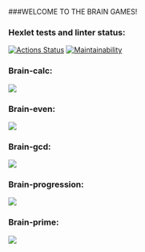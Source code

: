 ###WELCOME TO THE BRAIN GAMES!

### Hexlet tests and linter status:
[![Actions Status](https://github.com/Lithit/python-project-lvl1/workflows/hexlet-check/badge.svg)](https://github.com/Lithit/python-project-lvl1/actions)
[![Maintainability](https://api.codeclimate.com/v1/badges/879e96a1639d96cbceb1/maintainability)](https://codeclimate.com/github/Lithit/python-project-lvl1/maintainability)

### Brain-calc:
<a href="https://asciinema.org/a/3oK4pv4KHaBN8KPVbelqsgveD" target="_blank"><img src="https://asciinema.org/a/3oK4pv4KHaBN8KPVbelqsgveD.svg" /></a>

### Brain-even:
<a href="https://asciinema.org/a/Prwm9GAe4YzDLudm0z2rVy7p5" target="_blank"><img src="https://asciinema.org/a/Prwm9GAe4YzDLudm0z2rVy7p5.svg" /></a>

### Brain-gcd:
<a href="https://asciinema.org/a/wFHbNMRt1FTG3xKG1DEQ2WyDr" target="_blank"><img src="https://asciinema.org/a/wFHbNMRt1FTG3xKG1DEQ2WyDr.svg" /></a>

### Brain-progression:
<a href="https://asciinema.org/a/SZ8uV6CN7hf0xPNUwkJTeiSbM" target="_blank"><img src="https://asciinema.org/a/SZ8uV6CN7hf0xPNUwkJTeiSbM.svg" /></a>

### Brain-prime:
<a href="https://asciinema.org/a/KDDr7Sm58nZS8794eIjxM0cza" target="_blank"><img src="https://asciinema.org/a/KDDr7Sm58nZS8794eIjxM0cza.svg" /></a>
